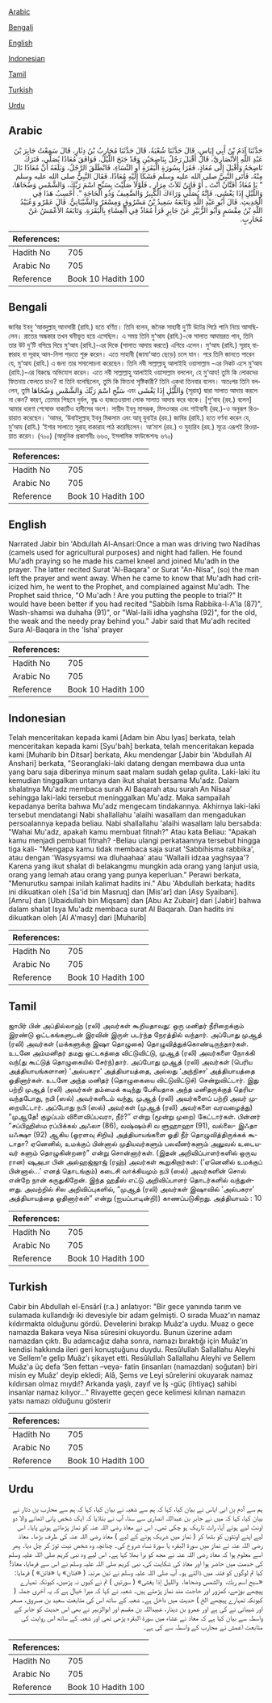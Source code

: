 [Arabic](#arabic)

[Bengali](#bengali)

[English](#english)

[Indonesian](#indonesian)

[Tamil](#tamil)

[Turkish](#turkish)

[Urdu](#urdu)

## Arabic


<div dir="rtl" lang="ar" style={{fontSize:'larger',backgroundColor:'#f8f9fa',padding:20}}>
حَدَّثَنَا آدَمُ بْنُ أَبِي إِيَاسٍ، قَالَ حَدَّثَنَا شُعْبَةُ، قَالَ حَدَّثَنَا مُحَارِبُ بْنُ دِثَارٍ، قَالَ سَمِعْتُ جَابِرَ بْنَ عَبْدِ اللَّهِ الأَنْصَارِيَّ، قَالَ أَقْبَلَ رَجُلٌ بِنَاضِحَيْنِ وَقَدْ جَنَحَ اللَّيْلُ، فَوَافَقَ مُعَاذًا يُصَلِّي، فَتَرَكَ نَاضِحَهُ وَأَقْبَلَ إِلَى مُعَاذٍ، فَقَرَأَ بِسُورَةِ الْبَقَرَةِ أَوِ النِّسَاءِ، فَانْطَلَقَ الرَّجُلُ، وَبَلَغَهُ أَنَّ مُعَاذًا نَالَ مِنْهُ، فَأَتَى النَّبِيَّ صلى الله عليه وسلم فَشَكَا إِلَيْهِ مُعَاذًا، فَقَالَ النَّبِيُّ صلى الله عليه وسلم ‏ "‏ يَا مُعَاذُ أَفَتَّانٌ أَنْتَ ـ أَوْ فَاتِنٌ ثَلاَثَ مِرَارٍ ـ فَلَوْلاَ صَلَّيْتَ بِسَبِّحِ اسْمَ رَبِّكَ، وَالشَّمْسِ وَضُحَاهَا، وَاللَّيْلِ إِذَا يَغْشَى، فَإِنَّهُ يُصَلِّي وَرَاءَكَ الْكَبِيرُ وَالضَّعِيفُ وَذُو الْحَاجَةِ ‏"‏‏.‏ أَحْسِبُ هَذَا فِي الْحَدِيثِ‏.‏ قَالَ أَبُو عَبْدِ اللَّهِ وَتَابَعَهُ سَعِيدُ بْنُ مَسْرُوقٍ وَمِسْعَرٌ وَالشَّيْبَانِيُّ‏.‏ قَالَ عَمْرٌو وَعُبَيْدُ اللَّهِ بْنُ مِقْسَمٍ وَأَبُو الزُّبَيْرِ عَنْ جَابِرٍ قَرَأَ مُعَاذٌ فِي الْعِشَاءِ بِالْبَقَرَةِ‏.‏ وَتَابَعَهُ الأَعْمَشُ عَنْ مُحَارِبٍ‏.‏
</div>
<div style={{backgroundColor:'#f8f9fa',padding:20, marginBottom: 10}}><table> <thead> <tr> <th>References:</th> <th></th> </tr> </thead> <tbody><tr><td>Hadith No</td><td>705</td></tr><tr><td>Arabic No</td><td>705</td></tr><tr><td>Reference</td><td>Book 10 Hadith 100</td></tr></tbody></table></div>

## Bengali


<div dir="ltr" lang="bn" style={{fontSize:'larger',backgroundColor:'#f8f9fa',padding:20}}>
জাবির ইবনু ‘আবদুল্লাহ্ আনসারী (রাযি.) হতে বর্ণিত। তিনি বলেন, জনৈক সাহাবী দু’টি উটের পিঠে পানি নিয়ে আসছিলেন। রাতের অন্ধকার তখন ঘনীভূত হয়ে এসেছিল। এ সময় তিনি মু‘আয (রাযি.)-কে সালাত আদায়রত পান, তিনি তার উট দু’টি বসিয়ে দিয়ে মু‘আয (রাযি.)-এর দিকে (সালাত আদায় করতে) এগিয়ে এলেন। মু‘আয (রাযি.) সূরাহ্ বাক্বারাহ বা সূরাহ্ আন-নিসা পড়তে শুরু করেন। এতে সাহাবী (জামা‘আত ছেড়ে) চলে যান। পরে তিনি জানতে পারেন যে, মু‘আয (রাযি.) এ জন্য তার সমালোচনা করেছেন। তিনি নবী সাল্লাল্লাহু আলাইহি ওয়াসাল্লাম -এর নিকট এসে মু‘আয (রাযি.)-এর বিরুদ্ধে অভিযোগ করেন। এতে নবী সাল্লাল্লাহু আলাইহি ওয়াসাল্লাম বললেন, হে মু‘আয! তুমি কি লোকদের ফিতনায় ফেলতে চাও? বা তিনি বলেছিলেন, তুমি কি ফিতনা সৃষ্টিকারী? তিনি একথা তিনবার বলেন। অতঃপর তিনি বললেন, তুমি سَبِّحِ اسْمَ رَبِّكَ وَالشَّمْسِ وَضُحَاهَا এবং وَاللَّيْلِ إِذَا يَغْشَى (সূরাহ্) দ্বারা সালাত আদায় করলে না কেন? কারণ, তোমার পিছনে দুর্বল, বৃদ্ধ ও হাজতওয়ালা লোক সালাত আদায় করে থাকে। [শু‘বাহ (রহ.) বলেন] আমার ধারণা শেষোক্ত বাক্যটিও হাদীসের অংশ। সায়ীদ ইবনু মাসরূক, মিসওআর এবং শাইবানী (রহ.)-ও অনুরূপ রিওয়ায়াত করেছেন। ‘আমর, ‘উবাইদুল্লাহ্ ইবনু মিকসাম এবং আবূ যুবাইর (রহ.) জাবির (রাযি.) হতে বর্ণনা করেন যে, মু‘আয (রাযি.) ‘ইশার সালাতে সূরাহ্ বাকারাহ পাঠ করেছিলেন। আ‘মাশ (রহ.) ও মুহারিব (রহ.) সূত্রে এরূপই রিওয়ায়াত করেন। (৭০০) (আধুনিক প্রকাশনীঃ ৬৬৩, ইসলামিক ফাউন্ডেশনঃ ৬৭০)
</div>
<div style={{backgroundColor:'#f8f9fa',padding:20, marginBottom: 10}}><table> <thead> <tr> <th>References:</th> <th></th> </tr> </thead> <tbody><tr><td>Hadith No</td><td>705</td></tr><tr><td>Arabic No</td><td>705</td></tr><tr><td>Reference</td><td>Book 10 Hadith 100</td></tr></tbody></table></div>

## English


<div dir="ltr" lang="en" style={{fontSize:'larger',backgroundColor:'#f8f9fa',padding:20}}>
Narrated Jabir bin 'Abdullah Al-Ansari:Once a man was driving two Nadihas (camels used for agricultural purposes) and night had fallen. He found Mu'adh praying so he made his camel kneel and joined Mu'adh in the prayer. The latter recited Surat 'Al-Baqara" or Surat "An-Nisa", (so) the man left the prayer and went away. When he came to know that Mu'adh had criticized him, he went to the Prophet, and complained against Mu'adh. The Prophet said thrice, "O Mu'adh ! Are you putting the people to trial?" It would have been better if you had recited "Sabbih Isma Rabbika-l-A'la (87)", Wash-shamsi wa duhaha (91)", or "Wal-laili idha yaghsha (92)", for the old, the weak and the needy pray behind you." Jabir said that Mu'adh recited Sura Al-Baqara in the 'Isha' prayer
</div>
<div style={{backgroundColor:'#f8f9fa',padding:20, marginBottom: 10}}><table> <thead> <tr> <th>References:</th> <th></th> </tr> </thead> <tbody><tr><td>Hadith No</td><td>705</td></tr><tr><td>Arabic No</td><td>705</td></tr><tr><td>Reference</td><td>Book 10 Hadith 100</td></tr></tbody></table></div>

## Indonesian


<div dir="ltr" lang="id" style={{fontSize:'larger',backgroundColor:'#f8f9fa',padding:20}}>
Telah menceritakan kepada kami [Adam bin Abu Iyas] berkata, telah menceritakan kepada kami [Syu'bah] berkata, telah menceritakan kepada kami [Muharib bin Ditsar] berkata, Aku mendengar [Jabir bin 'Abdullah Al Anshari] berkata, "Seoranglaki-laki datang dengan membawa dua unta yang baru saja diberinya minum saat malam sudah gelap gulita. Laki-laki itu kemudian tinggalkan untanya dan ikut shalat bersama Mu'adz. Dalam shalatnya Mu'adz membaca surah Al Baqarah atau surah An Nisaa' sehingga laki-laki tersebut meninggalkan Mu'adz. Maka sampailah kepadanya berita bahwa Mu'adz mengecam tindakannya. Akhirnya laki-laki tersebut mendatangi Nabi shallallahu 'alaihi wasallam dan mengadukan persoalannya kepada beliau. Nabi shallallahu 'alaihi wasallam lalu bersabda: "Wahai Mu'adz, apakah kamu membuat fitnah?" Atau kata Beliau: "Apakah kamu menjadi pembuat fitnah? -Beliau ulangi perkataannya tersebut hingga tiga kali- "Mengapa kamu tidak membaca saja surat 'Sabbihisma rabbika', atau dengan 'Wasysyamsi wa dluhaahaa' atau 'Wallaili idzaa yaghsyaa'? Karena yang ikut shalat di belakangmu mungkin ada orang yang lanjut usia, orang yang lemah atau orang yang punya keperluan." Perawi berkata, "Menurutku sampai inilah kalimat hadits ini." Abu 'Abdullah berkata; hadits ini dikuatkan oleh [Sa'id bin Masruq] dan [Mis'ar] dan [Asy Syaibani]. [Amru] dan [Ubaidullah bin Miqsam] dan [Abu Az Zubair] dari [Jabir] bahwa dalam shalat Isya Mu'adz membaca surat Al Baqarah. Dan hadits ini dikuatkan oleh [Al A'masy] dari [Muharib]
</div>
<div style={{backgroundColor:'#f8f9fa',padding:20, marginBottom: 10}}><table> <thead> <tr> <th>References:</th> <th></th> </tr> </thead> <tbody><tr><td>Hadith No</td><td>705</td></tr><tr><td>Arabic No</td><td>705</td></tr><tr><td>Reference</td><td>Book 10 Hadith 100</td></tr></tbody></table></div>

## Tamil


<div dir="ltr" lang="ta" style={{fontSize:'larger',backgroundColor:'#f8f9fa',padding:20}}>
ஜாபிர் பின் அப்தில்லாஹ் (ரலி) அவர்கள் கூறியதாவது: ஒரு மனிதர் நீரிறைக்கும் இரண்டு ஒட்டகங்களுடன் இரவின் இருள் படர்ந்த நேரத்தில் வந்தார். அப்போது முஆத் (ரலி) அவர்கள் (மக்களுக்கு இஷா தொழுகை) தொழுவித்துக்கொண்டிருந்தார்கள். உடனே அம்மனிதர் தமது ஒட்டகத்தை விட்டுவிட்டு, முஆத் (ரலி) அவர்களை நோக்கி வந்(து கூட்டுத் தொழுகையில் சேர்ந்)தார். அப்போது முஆத் (ரலி) அவர்கள் (பெரிய அத்தியாயங்களான) ‘அல்பகரா’ அத்தியாயத்தை, அல்லது ‘அந்நிசா’ அத்தியாயத்தை ஓதினார்கள். உடனே அந்த மனிதர் (தொழுகையை விட்டுவிட்டுச்) சென்றுவிட்டார். இது பற்றி முஆத் (ரலி) அவர்கள் தம்மைக் கடிந்து பேசியதாக அந்த மனிதருக்குத் தெரியவந்தபோது, நபி (ஸல்) அவர்களிடம் வந்து, முஆத் (ரலி) அவர்களைப் பற்றி அவர் முறையிட்டார். அப்போது நபி (ஸல்) அவர்கள் (முஆத் (ரலி) அவர்களை வரவழைத்து) “முஆதே! குழப்பம் விளைவிப்பவரா, நீர்?” என்று (மூன்று முறை) கேட்டார்கள். பின்னர் “சப்பிஹிஸ்ம ரப்பிக்கல் அஃலா (86), வஷ்ஷம்சி வ ளுஹாஹா (91), வல்லை- இஃதா யஃக்ஷா (92) ஆகிய (ஓரளவு சிறிய) அத்தியாயங்களை ஓதி நீர் தொழுவித்திருக்கக் கூடாதா? ஏனெனில், உமக்குப் பின்னால் முதியவர்களும் பலவீனர்களும் அலுவல் உடையவர் களும் தொழுகின்றனர்” என்று சொன்னார்கள். (இதன் அறிவிப்பாளர்களில் ஒருவ ரான) ஷுஅபா பின் அல்ஹஜ்ஜாஜ் (ரஹ்) அவர்கள் கூறுகிறார்கள்: (‘ஏனெனில் உமக்குப் பின்னால்...’ எனத் தொடங்கும்) கடைசி வாக்கியமும் நபி (ஸல்) அவர்களின் சொல் என்றே நான் கருதுகிறேன். இந்த ஹதீஸ் எட்டு அறிவிப்பாளர் தொடர்களில் வந்துள்ளது. அவற்றில் சில அறிவிப்புகளில், “முஆத் (ரலி) அவர்கள் இஷாவில் ‘அல்பகரா’ அத்தியாயத்தை ஓதினார்கள்” என்று (ஐயப்பாடின்றி)) காணப்படுகிறது. அத்தியாயம் : 10
</div>
<div style={{backgroundColor:'#f8f9fa',padding:20, marginBottom: 10}}><table> <thead> <tr> <th>References:</th> <th></th> </tr> </thead> <tbody><tr><td>Hadith No</td><td>705</td></tr><tr><td>Arabic No</td><td>705</td></tr><tr><td>Reference</td><td>Book 10 Hadith 100</td></tr></tbody></table></div>

## Turkish


<div dir="ltr" lang="tr" style={{fontSize:'larger',backgroundColor:'#f8f9fa',padding:20}}>
Cabir bin Abdullah el-Ensârî (r.a.) anlatıyor: "Bir gece yanında tarım ve sulamada kullandığı iki devesiyle bir adam gelmişti. O sırada Muaz'ın namaz kıldırmakta olduğunu gördü. Develerini bırakıp Muâz'a uydu. Muaz o gece namazda Bakara veya Nisa sûresini okuyordu. Bunun üzerine adam namazdan çıktı. Bu adamcağız daha sonra, namazı bıraktığı için Muâz'ın kendisi hakkında ileri geri konuştuğunu duydu. Resûlullah Sallallahu Aleyhi ve Sellem'e gelip Muâz'ı şikayet etti. Resûlullah Sallallahu Aleyhi ve Sellem Muâz'a üç defa ‘Sen fettan –veya- fatin (insanları (namazdan) soğutan) biri misin ey Muâz' deyip ekledi; Alâ, Şems ve Leyi sûrelerini okuyarak namaz kıldırsan olmaz mıydı!? Arkanda yaşlı, zayıf ve İş -güç (ihtiyaç) sahibi insanlar namaz kılıyor..." Rivayette geçen gece kelimesi kılınan namazın yatsı namazı olduğunu gös­terir
</div>
<div style={{backgroundColor:'#f8f9fa',padding:20, marginBottom: 10}}><table> <thead> <tr> <th>References:</th> <th></th> </tr> </thead> <tbody><tr><td>Hadith No</td><td>705</td></tr><tr><td>Arabic No</td><td>705</td></tr><tr><td>Reference</td><td>Book 10 Hadith 100</td></tr></tbody></table></div>

## Urdu


<div dir="rtl" lang="ur" style={{fontSize:'larger',backgroundColor:'#f8f9fa',padding:20}}>
ہم سے آدم بن ابی ایاس نے بیان کیا، کہا کہ ہم سے شعبہ نے بیان کیا، کہا کہ ہم سے محارب بن دثار نے بیان کیا، کہا کہ میں نے جابر بن عبداللہ انصاری سے سنا، آپ نے بتلایا کہ ایک شخص پانی اٹھانے والا دو اونٹ لیے ہوئے آیا، رات تاریک ہو چکی تھی۔ اس نے معاذ رضی اللہ عنہ کو نماز پڑھاتے ہوئے پایا۔ اس لیے اپنے اونٹوں کو بٹھا کر ( نماز میں شریک ہونے کے لیے ) معاذ رضی اللہ عنہ کی طرف بڑھا۔ معاذ رضی اللہ عنہ نے نماز میں سورۃ البقرہ یا سورۃ نساء شروع کی۔ چنانچہ وہ شخص نیت توڑ کر چل دیا۔ پھر اسے معلوم ہوا کہ معاذ رضی اللہ عنہ نے مجھ کو برا بھلا کہا ہے۔ اس لیے وہ نبی کریم صلی اللہ علیہ وسلم کی خدمت میں حاضر ہوا اور معاذ کی شکایت کی، نبی کریم صلی اللہ علیہ وسلم نے اس سے فرمایا، معاذ! کیا تم لوگوں کو فتنہ میں ڈالتے ہو۔ آپ صلی اللہ علیہ وسلم نے تین مرتبہ ( «فتان» یا «فاتن» ) فرمایا: «سبح اسم ربك،‏‏‏‏ ‏‏‏‏ والشمس وضحاها،‏‏‏‏ ‏‏‏‏ والليل إذا يغشى» ( سورتیں ) تم نے کیوں نہ پڑھیں، کیونکہ تمہارے پیچھے بوڑھے، کمزور اور حاجت مند نماز پڑھتے ہیں۔ شعبہ نے کہا کہ میرا خیال ہے کہ یہ آخری جملہ ( کیونکہ تمہارے پیچھے الخ ) حدیث میں داخل ہے۔ شعبہ کے ساتھ اس کی متابعت سعید بن مسروق، مسعر اور شیبانی نے کی ہے اور عمرو بن دینار، عبیداللہ بن مقسم اور ابوالزبیر نے بھی اس حدیث کو جابر کے واسطہ سے بیان کیا ہے کہ معاذ نے عشاء میں سورۃ البقرہ پڑھی تھی اور شعبہ کے ساتھ اس روایت کی متابعت اعمش نے محارب کے واسطہ سے کی ہے۔
</div>
<div style={{backgroundColor:'#f8f9fa',padding:20, marginBottom: 10}}><table> <thead> <tr> <th>References:</th> <th></th> </tr> </thead> <tbody><tr><td>Hadith No</td><td>705</td></tr><tr><td>Arabic No</td><td>705</td></tr><tr><td>Reference</td><td>Book 10 Hadith 100</td></tr></tbody></table></div>